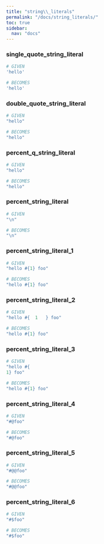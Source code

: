 ```yaml
---
title: "string\\_literals"
permalink: "/docs/string_literals/"
toc: true
sidebar:
  nav: "docs"
---
```

### single\_quote\_string\_literal
```ruby
# GIVEN
'hello'
```
```ruby
# BECOMES
'hello'
```
### double\_quote\_string\_literal
```ruby
# GIVEN
"hello"
```
```ruby
# BECOMES
"hello"
```
### percent\_q\_string\_literal
```ruby
# GIVEN
"hello"
```
```ruby
# BECOMES
"hello"
```
### percent\_string\_literal
```ruby
# GIVEN
"\n"
```
```ruby
# BECOMES
"\n"
```
### percent\_string\_literal\_1
```ruby
# GIVEN
"hello #{1} foo"
```
```ruby
# BECOMES
"hello #{1} foo"
```
### percent\_string\_literal\_2
```ruby
# GIVEN
"hello #{  1   } foo"
```
```ruby
# BECOMES
"hello #{1} foo"
```
### percent\_string\_literal\_3
```ruby
# GIVEN
"hello #{
1} foo"
```
```ruby
# BECOMES
"hello #{1} foo"
```
### percent\_string\_literal\_4
```ruby
# GIVEN
"#@foo"
```
```ruby
# BECOMES
"#@foo"
```
### percent\_string\_literal\_5
```ruby
# GIVEN
"#@@foo"
```
```ruby
# BECOMES
"#@@foo"
```
### percent\_string\_literal\_6
```ruby
# GIVEN
"#$foo"
```
```ruby
# BECOMES
"#$foo"
```
